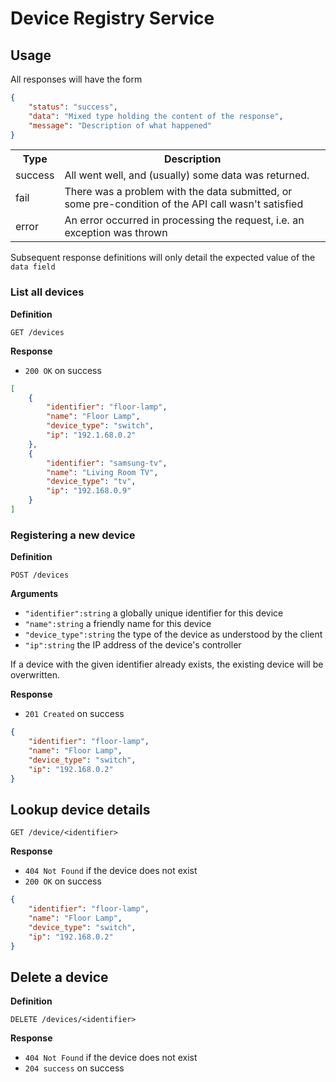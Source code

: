 # Device Registry Service

## Usage

All responses will have the form

```json
{
    "status": "success",
    "data": "Mixed type holding the content of the response",
    "message": "Description of what happened"
}
```
<table>
<tr><th>Type</td><th>Description</th></tr>
<tr><td>success</td><td>All went well, and (usually) some data was returned.</td>
<tr><td>fail</td><td>There was a problem with the data submitted, or some pre-condition of the API call wasn't satisfied</td>
<tr><td>error</td><td>An error occurred in processing the request, i.e. an exception was thrown</td>
</table>

Subsequent response definitions will only detail the expected value of the `data field`

### List all devices

**Definition**

`GET /devices`

**Response**

- `200 OK` on success

```json
[
    {
        "identifier": "floor-lamp",
        "name": "Floor Lamp",
        "device_type": "switch",
        "ip": "192.1.68.0.2"
    },
    {
        "identifier": "samsung-tv",
        "name": "Living Room TV",
        "device_type": "tv",
        "ip": "192.168.0.9"
    }
]
```

### Registering a new device

**Definition**

`POST /devices`

**Arguments**

- `"identifier":string` a globally unique identifier for this device
- `"name":string` a friendly name for this device
- `"device_type":string` the type of the device as understood by the client
- `"ip":string` the IP address of the device's controller

If a device with the given identifier already exists, the existing device will be overwritten.

**Response**

- `201 Created` on success

```json
{
    "identifier": "floor-lamp",
    "name": "Floor Lamp",
    "device_type": "switch",
    "ip": "192.168.0.2"
}
```

## Lookup device details

`GET /device/<identifier>`

**Response**

- `404 Not Found` if the device does not exist
- `200 OK` on success

```json
{
    "identifier": "floor-lamp",
    "name": "Floor Lamp",
    "device_type": "switch",
    "ip": "192.168.0.2"
}
```

## Delete a device

**Definition**

`DELETE /devices/<identifier>`

**Response**

- `404 Not Found` if the device does not exist
- `204 success` on success